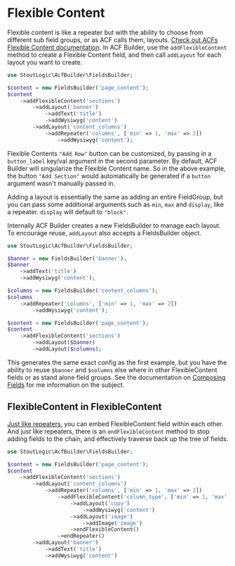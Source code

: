 # Flexible Content
Flexible content is like a repeater but with the ability to choose from different sub field groups, or as ACF calls them, layouts. [Check out ACFs Flexible Content documentation](https://www.advancedcustomfields.com/resources/flexible-content/). In ACF Builder, use the `addFlexibleContent` method to create a Flexible Content field, and then call `addLayout` for each layout you want to create.
```php
use StoutLogic\AcfBuilder\FieldsBuilder;

$content = new FieldsBuilder('page_content');
$content
    ->addFlexibleContent('sections')
        ->addLayout('banner')
            ->addText('title')
            ->addWysiwyg('content')
        ->addLayout('content_columns')
            ->addRepeater('columns', ['min' => 1, 'max' => 2])
                ->addWysiwyg('content');
```
Flexible Contents `"Add Row"` button can be customized, by passing in a `button_label` key/val argument in the second parameter. By default, ACF Builder will singularize the Flexible Content name. So in the above example, the button `"Add Section"` would automatically be generated if a `button` argument wasn't manually passed in.

Adding a layout is essentially the same as adding an entire FieldGroup, but you can pass some additional arguments such as `min`, `max` and `display`, like a repeater. `display` will default to `"block"`. 

Internally ACF Builder creates a new FieldsBuilder to manage each layout. To encourage reuse, `addLayout` also accepts a FieldsBuilder object.
```php
use StoutLogic\AcfBuilder\FieldsBuilder;

$banner = new FieldsBuilder('banner');
$banner
    ->addText('title')
    ->addWysiwyg('content');

$columns = new FieldsBuilder('content_columns');
$columns
    ->addRepeater('columns', ['min' => 1, 'max' => 2])
        ->addWysiwyg('content');

$content = new FieldsBuilder('page_content');
$content
    ->addFlexibleContent('sections')
        ->addLayout($banner)
        ->addLayout($columns);
```
This generates the same exact config as the first example, but you have the ability to reuse `$banner` and `$columns` else where in other FlexibleContent fields or as stand alone field groups. See the documentation on [Composing Fields](composing-fields) for me information on the subject.

## FlexibleContent in FlexibleContent
[Just like repeaters](repeater#repeater-in-a-repeater), you can embed FlexibleContent field within each other. And just like repeaters, there is an `endFlexibleContent` method to stop adding fields to the chain, and effectively traverse back up the tree of fields.

```php
use StoutLogic\AcfBuilder\FieldsBuilder;

$content = new FieldsBuilder('page_content');
$content
    ->addFlexibleContent('sections')
        ->addLayout('content_columns')
            ->addRepeater('columns', ['min' => 1, 'max' => 2])
                ->addFlexibleContent('column_type', ['min' => 1, 'max' => 1])
                    ->addLayout('copy')
                        ->addWysiwyg('content')
                    ->addLayout('image')
                        ->addImage('image')
                    ->endFlexibleContent()
                ->endRepeater()
        ->addLayout('banner')
            ->addText('title')
            ->addWysiwyg('content')
```
